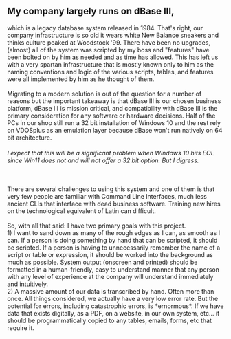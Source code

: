 
## My company largely runs on dBase III, 
which is a legacy database system released in 1984. That's right, our company infrastructure is so old it wears white New Balance sneakers and thinks culture peaked at Woodstock '99. There have been no upgrades, (almost) all of the system was scripted by my boss and "features" have been bolted on by him as needed and as time has allowed. This has left us with a very spartan infrastructure that is mostly known only to him as the naming conventions and logic of the various scripts, tables, and features were all implemented by him as he thought of them.
<br><br>
Migrating to a modern solution is out of the question for a number of reasons but the important takeaway is that dBase III is our chosen business platform, dBase III is mission critical, and compatibility with dBase III is the primary consideration for any software or hardware decisions. Half of the PCs in our shop still run a 32 bit installation of Windows 10 and the rest rely on VDOSplus as an emulation layer because dBase won't run natively on 64 bit architecture. 
###### I expect that this will be a significant problem when Windows 10 hits EOL since Win11 does not and will not offer a 32 bit option.</h> But I digress.
<br>
There are several challenges to using this system and one of them is that very few people are familiar with Command Line Interfaces, much less ancient CLIs that interface with dead business software. Training new hires on the technological equivalent of Latin can difficult.
<br><br>
So, with all that said: I have two primary goals with this project. 
<br>
  1) I want to sand down as many of the rough edges as I can, as smooth as I can. If a person is doing something by hand that can be scripted, it should be scripted. If a person is having to unnecessarily remember the name of a script or table or expression, it should be worked into the background as much as possible. System output (onscreen and printed) should be formatted in a human-friendly, easy to understand manner that any person with any level of experience at the company will understand immediately and intuitively.
<br>
  2) A massive amount of our data is transcribed by hand. Often more than once. All things considered, we actually have a very low error rate. But the potential for errors, including catastrophic errors, is *ernormous*. If we have data that exists digitally, as a PDF, on a website, in our own system, etc... it should be programmatically copied to any tables, emails, forms, etc that require it.
